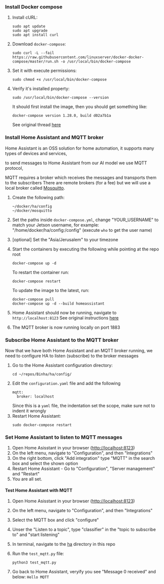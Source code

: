 ### Install Docker compose
1. Install cURL:
   ```
   sudo apt update
   sudo apt upgrade
   sudo apt install curl
   ```
2. Download `docker-compose`:
   ```
   sudo curl -L --fail https://raw.githubusercontent.com/linuxserver/docker-docker-compose/master/run.sh -o /usr/local/bin/docker-compose
   ```
3. Set it with execute permissions:
   ```
   sudo chmod +x /usr/local/bin/docker-compose
   ```
4. Verify it's installed property:
   ```
   sudo /usr/local/bin/docker-compose --version
   ```
   It should first install the image, then you should get something like:
   ```
   docker-compose version 1.28.0, build d02a7b1a
   ```
   
   See original thread [here](https://github.com/docker/compose/issues/6831)

### Install Home Assistant and MQTT broker
Home Assistant is an OSS solution for home automation, it supports many types of devices and services,

to send messages to Home Assistant from our AI model we use MQTT protocol,

MQTT requires a broker which receives the messages and transports them to the subscribers
There are remote brokers (for a fee) but we will use a local broker called [Mosquitto](https://mosquitto.org/).
1. Create the following path:
    ```
    ~/docker/ha/config
    ~/docker/mosquitto
    ```

2. Set the paths inside `docker-compose.yml`, change "YOUR_USERNAME" to match your Jetson username, for example: "/home/docker/ha/config:/config" (execute `who` to get the user name)
3. [optional] Set the "Asia/Jerusalem" to your timezone
4. Start the containers by executing the following while pointing at the repo root
    ```
    docker-compose up -d
    ```

    To restart the container run:
    ```
    docker-compose restart
    ```

    To update the image to the latest, run:
    ```
    docker-compose pull
    docker-compose up -d --build homeassistant
    ```
5. Home Assistant should now be running, navigate to `http://localhost:8123`
See original instructions [here](https://www.home-assistant.io/docs/installation/docker/#docker-compose)
6. The MQTT broker is now running locally on port 1883

### Subscribe Home Assistant to the MQTT broker
Now that we have both Home Assistant and an MQTT broker running, we need to configure HA to listen (subscribe) to the broker messages
1. Go to the Home Assistant configuration directory:
   ```
   cd ~/repos/Binha/ha/config/
   ```
2. Edit the `configuration.yaml` file and add the following
   ```
   mqtt:
     broker: localhost
   ```
   Since this is a `yaml` file, the indentation set the scope, make sure not to indent it wrongly
3. Restart Home Assistant:
   ```
   sudo docker-compose restart
   ```

### Set Home Assistant to listen to MQTT messages
1. Open Home Asisstant in your browser ([http://localhost:8123](http://localhost:8123))
2. On the left menu, navigate to "Configuration", and then "Integrations"
3. On the right bottom, click "Add integration" type "MQTT" in the search box and select the shown option
4. Restart Home Assistant - Go to "Configuration", "Server management" and "Restart"
5. You are all set.

#### Test Home Assistant with MQTT
1. Open Home Asisstant in your browser ([http://localhost:8123](http://localhost:8123))
2. On the left menu, navigate to "Configuration", and then "Integrations"
3. Select the MQTT box and click "configure"
4. Unser the "Listen to a topic", type "classifier" in the "topic to subscribe to" and "start listening"
5. In terminal, navigate to the [ha](ha/) directory in this repo
6. Run the `test_mqtt.py` file:

    ```
    python3 test_mqtt.py
    ```
7. Go back to Home Assistant, veryify you see "Message 0 received" and below: `Hello MQTT`
